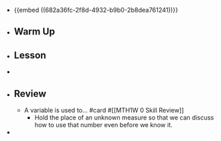 - {{embed ((682a36fc-2f8d-4932-b9b0-2b8dea761241))}}
- ## Warm Up
- ## Lesson
-
- ## Review
	- A variable is used to... #card #[[MTH1W 0 Skill Review]]
		- Hold the place of an unknown measure so that we can discuss how to use that number even before we know it.
-
